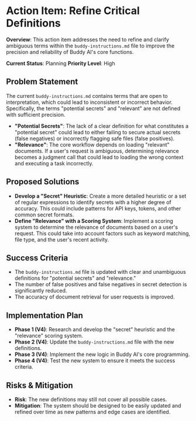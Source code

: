 # Action Item: Refine Critical Definitions

**Overview**: This action item addresses the need to refine and clarify ambiguous terms within the `buddy-instructions.md` file to improve the precision and reliability of Buddy AI's core functions.

**Current Status**: Planning
**Priority Level**: High

## Problem Statement

The current `buddy-instructions.md` contains terms that are open to interpretation, which could lead to inconsistent or incorrect behavior. Specifically, the terms "potential secrets" and "relevant" are not defined with sufficient precision.

- **"Potential Secrets"**: The lack of a clear definition for what constitutes a "potential secret" could lead to either failing to secure actual secrets (false negatives) or incorrectly flagging safe files (false positives).
- **"Relevance"**: The core workflow depends on loading "relevant" documents. If a user's request is ambiguous, determining relevance becomes a judgment call that could lead to loading the wrong context and executing a task incorrectly.

## Proposed Solutions

- **Develop a "Secret" Heuristic**: Create a more detailed heuristic or a set of regular expressions to identify secrets with a higher degree of accuracy. This could include patterns for API keys, tokens, and other common secret formats.
- **Define "Relevance" with a Scoring System**: Implement a scoring system to determine the relevance of documents based on a user's request. This could take into account factors such as keyword matching, file type, and the user's recent activity.

## Success Criteria

- The `buddy-instructions.md` file is updated with clear and unambiguous definitions for "potential secrets" and "relevance."
- The number of false positives and false negatives in secret detection is significantly reduced.
- The accuracy of document retrieval for user requests is improved.

## Implementation Plan

- **Phase 1 (V4)**: Research and develop the "secret" heuristic and the "relevance" scoring system.
- **Phase 2 (V4)**: Update the `buddy-instructions.md` file with the new definitions.
- **Phase 3 (V4)**: Implement the new logic in Buddy AI's core programming.
- **Phase 4 (V4)**: Test the new system to ensure it meets the success criteria.

## Risks & Mitigation

- **Risk**: The new definitions may still not cover all possible cases.
- **Mitigation**: The system should be designed to be easily updated and refined over time as new patterns and edge cases are identified.
